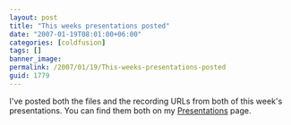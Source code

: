 ```yaml
---
layout: post
title: "This weeks presentations posted"
date: "2007-01-19T08:01:00+06:00"
categories: [coldfusion]
tags: []
banner_image: 
permalink: /2007/01/19/This-weeks-presentations-posted
guid: 1779
---
```


I've posted both the files and the recording URLs from both of this week's presentations. You can find them both on my <a href="http://ray.camdenfamily.com/presentations.cfm">Presentations</a> page.